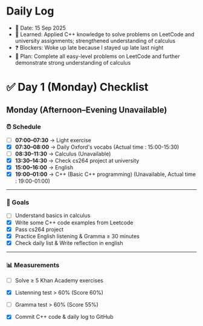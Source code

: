 # Daily Log
- 📅 Date: 15 Sep 2025
- 📖 Learned: Applied C++ knowledge to solve problems on LeetCode and university assignments; strengthened understanding of calculus
- ❓ Blockers: Woke up late because I stayed up late last night
- 🎯 Plan: Complete all easy-level problems on LeetCode and further demonstrate strong understanding of calculus

# ✅ Day 1 (Monday) Checklist
## Monday (Afternoon–Evening Unavailable)

### ⏰ Schedule
- [ ] **07:00–07:30** → Light exercise
- [x] **07:30–08:00** → Daily Oxford's vocabs (Actual time : 15:00-15:30)
- [ ] **08:30–11:30** → Calculus (Unavailable) 
- [x] **13:30–14:30** → Check cs264 project at university
- [x] **15:00–16:00** → English
- [x] **19:00–01:00** → C++ (Basic C++ programming) (Unavailable, Actual time : 19:00-01:00)
---

### 🎯 Goals
- [ ] Understand basics in calculus  
- [x] Write some C++ code examples from Leetcode
- [x] Pass cs264 project
- [x] Practice English listening & Gramma ≥ 30 minutes 
- [x] Check daily list & Write reflection in english

---

### 📊 Measurements
- [ ] Solve ≥ 5 Khan Academy exercises  
- [x] Listenning test > 60% (Score 60%)
- [ ] Gramma test > 60% (Score 55%)
- [x] Commit C++ code & daily log to GitHub  



